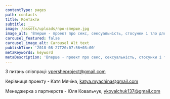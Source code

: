 ```yaml
---
contentType: pages
path: contacts
title: Контакти
subtitle: ___
image: /assets/uploads/про-вперше.jpg
image_alt: 'Вперше - проект про секс, сексуальність, стосунки і тло для підлітків'
carousel_featured: false
carousel_image_alt: Carousel Alt text
publishTime: '2018-08-27T20:07:56+03:00'
metaKeywords: keyword
metaDescription: 'Вперше - проект про секс, сексуальність, стосунки і тло для підлітків'
---
```

З питань співпраці: vpersheproject@gmail.com



Керівниця проекту - Катя Мячіна, katya.myachina@gmail.com

Менеджерка з партнерств - Юля Ковальчук, ykovalchuk137@gmail.com
